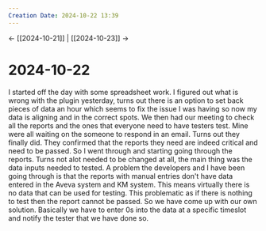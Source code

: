 ```yaml
---
Creation Date: 2024-10-22 13:39
---
```


<- [[2024-10-21]] | [[2024-10-23]]  ->

# 2024-10-22
I started off the day with some spreadsheet work. I figured out what is wrong with the plugin yesterday, turns out there is an option to set back pieces of data an hour which seems to fix the issue I was having so now my data is aligning and in the correct spots. We then had our meeting to check all the reports and the ones that everyone need to have testers test. Mine were all waiting on the someone to respond in an email. Turns out they finally did. They confirmed that the reports they need are indeed critical and need to be passed. So I went through and starting going through the reports. Turns not alot needed to be changed at all, the main thing was the data inputs needed to tested. A problem the developers and I have been going through is that the reports with manual entries don't have data entered in the Aveva system and KM system. This means virtually there is no data that can be used for testing. This problematic as if there is nothing to test then the report cannot be passed. So we have come up with our own solution. Basically we have to enter 0s into the data at a specific timeslot and notify the tester that we have done so.